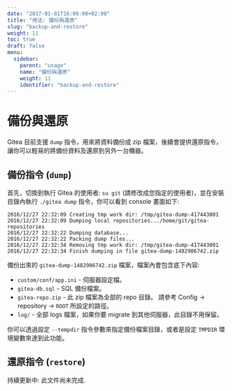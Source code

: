 ```yaml
---
date: "2017-01-01T16:00:00+02:00"
title: "用法: 備份與還原"
slug: "backup-and-restore"
weight: 11
toc: true
draft: false
menu:
  sidebar:
    parent: "usage"
    name: "備份與還原"
    weight: 11
    identifier: "backup-and-restore"
---
```


# 備份與還原

Gitea 目前支援 `dump` 指令，用來將資料備份成 zip 檔案，後續會提供還原指令，讓你可以輕易的將備份資料及還原到另外一台機器。

## 備份指令 (`dump`)

首先，切換到執行 Gitea 的使用者: `su git` (請修改成您指定的使用者)，並在安裝目錄內執行 `./gitea dump` 指令，你可以看到 console 畫面如下:

```
2016/12/27 22:32:09 Creating tmp work dir: /tmp/gitea-dump-417443001
2016/12/27 22:32:09 Dumping local repositories.../home/git/gitea-repositories
2016/12/27 22:32:22 Dumping database...
2016/12/27 22:32:22 Packing dump files...
2016/12/27 22:32:34 Removing tmp work dir: /tmp/gitea-dump-417443001
2016/12/27 22:32:34 Finish dumping in file gitea-dump-1482906742.zip
```

備份出來的 `gitea-dump-1482906742.zip` 檔案，檔案內會包含底下內容:

* `custom/conf/app.ini` - 伺服器設定檔。
* `gitea-db.sql` - SQL 備份檔案。
* `gitea-repo.zip` - 此 zip 檔案為全部的 repo 目錄。
   請參考 Config -> repository -> `ROOT` 所設定的路徑。
* `log/` - 全部 logs 檔案，如果你要 migrate 到其他伺服器，此目錄不用保留。

你可以透過設定 `--tempdir` 指令參數來指定備份檔案目錄，或者是設定 `TMPDIR` 環境變數來達到此功能。

## 還原指令 (`restore`)

持續更新中: 此文件尚未完成.
